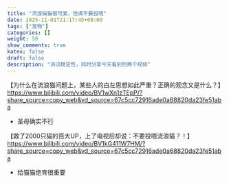 ```yaml
---
title: "流浪猫猫很可爱，但请不要投喂"
date: 2025-11-01T21:17:45+08:00
tags: ["宠物"]
categories: []
weight: 50
show_comments: true
katex: false
draft: false
description: "测试稳定性，同时分享今天看到的两个视频"
---
```


<!--more-->
【为什么在流浪猫问题上，某些人的白左思想如此严重？正确的观念又是什么？】 https://www.bilibili.com/video/BV1wXn1zTEpP/?share_source=copy_web&vd_source=67c5cc72916ade0a68820da23fe51aba
* 圣母确实不行

【救了2000只猫的百大UP，上了电视后却说：不要投喂流浪猫？！】 https://www.bilibili.com/video/BV1kG411W7HM/?share_source=copy_web&vd_source=67c5cc72916ade0a68820da23fe51aba
* 给猫猫绝育很重要